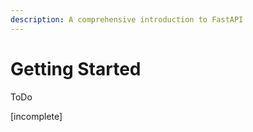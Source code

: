 ```yaml
---
description: A comprehensive introduction to FastAPI
---
```


# Getting Started

ToDo

\[incomplete]
